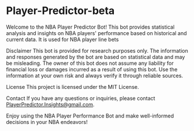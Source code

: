 # Player-Predictor-beta

Welcome to the NBA Player Predictor Bot! This bot provides statistical analysis and insights on NBA players' performance based on historical and current data. It is used for NBA player line bets

Disclaimer
This bot is provided for research purposes only. The information and responses generated by the bot are based on statistical data and may be misleading. The owner of this bot does not assume any liability for financial loss or damages incurred as a result of using this bot. Use the information at your own risk and always verify it through reliable sources. 

License
This project is licensed under the MIT License.

Contact
If you have any questions or inquiries, please contact PlayerPredictor.Insights@gmail.com.

Enjoy using the NBA Player Performance Bot and make well-informed decisions in your NBA endeavors!
